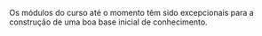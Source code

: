 Os módulos do curso até o momento têm sido excepcionais para a construção de uma boa base inicial de conhecimento. 